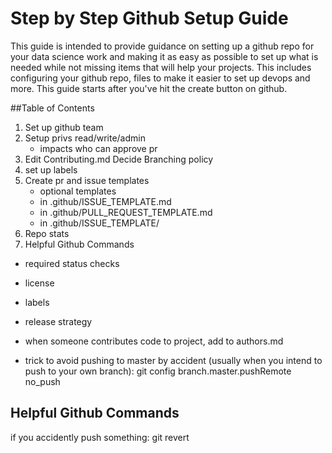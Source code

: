 # Step by Step Github Setup Guide

This guide is intended to provide guidance on setting up a github repo for your data science work and making it as easy as possible to set up what is needed while not missing items that will help your projects. This includes configuring your github repo, files to make it easier to set up devops and more.
This guide starts after you've hit the create button on github.

##Table of Contents

1. Set up github team
1. Setup privs read/write/admin
    - impacts who can approve pr
1. Edit Contributing.md
    Decide Branching policy
1. set up labels
1. Create pr and issue templates
    - optional templates
    - in .github/ISSUE_TEMPLATE.md
    - in .github/PULL_REQUEST_TEMPLATE.md
    - in .github/ISSUE_TEMPLATE/
1. Repo stats
1. Helpful Github Commands

- required status checks
- license
- labels
- release strategy
- when someone contributes code to project, add to authors.md

- trick to avoid pushing to master by accident (usually when you intend to push to your own branch):
git config branch.master.pushRemote no_push

## Helpful Github Commands

if you accidently push something:
git revert <commit hash>